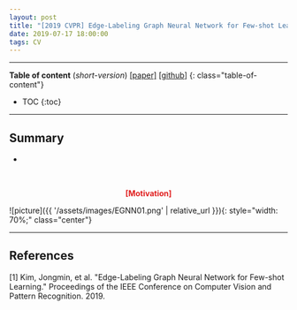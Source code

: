 ```yaml
---
layout: post
title: "[2019 CVPR] Edge-Labeling Graph Neural Network for Few-shot Learning"
date: 2019-07-17 18:00:00
tags: CV 
---
```


<!--more-->

---

**Table of content** (*short-version*)
[[paper]](http://openaccess.thecvf.com/content_CVPR_2019/papers/Kim_Edge-Labeling_Graph_Neural_Network_for_Few-Shot_Learning_CVPR_2019_paper.pdf) [[github](https://github.com/khy0809/fewshot-egnn)]
{: class="table-of-content"}
* TOC
{:toc}

---

## Summary

- 

  
<br/>
<p align="center" style="color: #e01f1f; font-weight: bold;">[Motivation]</p>
![picture]({{ '/assets/images/EGNN01.png' | relative_url }}){: style="width: 70%;" class="center"}
<br/>


---


## References

[1] Kim, Jongmin, et al. "Edge-Labeling Graph Neural Network for Few-shot Learning." Proceedings of the IEEE Conference on Computer Vision and Pattern Recognition. 2019.
